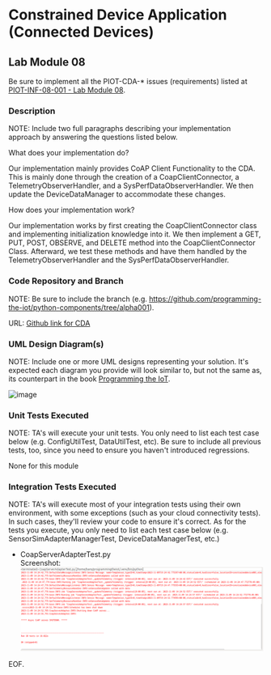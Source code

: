 # Constrained Device Application (Connected Devices)

## Lab Module 08

Be sure to implement all the PIOT-CDA-* issues (requirements) listed at [PIOT-INF-08-001 - Lab Module 08](https://github.com/orgs/programming-the-iot/projects/1#column-10488501).

### Description

NOTE: Include two full paragraphs describing your implementation approach by answering the questions listed below.

What does your implementation do? 

Our implementation mainly provides CoAP Client Functionality to the CDA. This is mainly done through the creation of a CoapClientConnector, a TelemetryObserverHandler, and a SysPerfDataObserverHandler. We then update the DeviceDataManager to accommodate these changes.

How does your implementation work?

Our implementation works by first creating the CoapClientConnector class and implementing initialization knowledge into it. We then implement a GET, PUT, POST, OBSERVE, and DELETE method into the CoapClientConnector Class. Afterward, we test these methods and have them handled by the TelemetryObserverHandler and the SysPerfDataObserverHandler.

### Code Repository and Branch

NOTE: Be sure to include the branch (e.g. https://github.com/programming-the-iot/python-components/tree/alpha001).

URL: [Github link for CDA](https://github.com/BanSuth/piot-python-components/tree/labmodule08)

### UML Design Diagram(s)

NOTE: Include one or more UML designs representing your solution. It's expected each
diagram you provide will look similar to, but not the same as, its counterpart in the
book [Programming the IoT](https://learning.oreilly.com/library/view/programming-the-internet/9781492081401/).

![image](https://github.com/BanSuth/book-exercise-docs-Group1/assets/62486958/fbca47ab-82a2-4a51-b459-73388970d642)


### Unit Tests Executed

NOTE: TA's will execute your unit tests. You only need to list each test case below
(e.g. ConfigUtilTest, DataUtilTest, etc). Be sure to include all previous tests, too,
since you need to ensure you haven't introduced regressions.

None for this module

### Integration Tests Executed

NOTE: TA's will execute most of your integration tests using their own environment, with
some exceptions (such as your cloud connectivity tests). In such cases, they'll review
your code to ensure it's correct. As for the tests you execute, you only need to list each
test case below (e.g. SensorSimAdapterManagerTest, DeviceDataManagerTest, etc.)

- CoapServerAdapterTest.py   
Screenshot:  
![CoapServerAdapterTest](Images/CoapServerAdapterTest_INT.PNG)

EOF.
